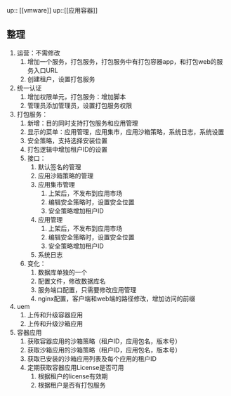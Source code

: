 up:: [[vmware]] up::[[应用容器]]
## 整理
1. 运营：不需修改
	1. 增加一个服务，打包服务，打包服务中有打包容器app，和打包web的服务入口URL
	2. 创建租户，设置打包服务
2. 统一认证
	1. 增加权限单元，打包服务：增加脚本
	2. 管理员添加管理员，设置打包服务权限
3. 打包服务：
	1. 新增：目的同时支持打包服务和应用管理
	2. 显示的菜单：应用管理，应用集市，应用沙箱策略，系统日志，系统设置
	3. 安全策略，支持选择安装位置
	4. 打包逻辑中增加租户ID的设置
	5. 接口：
		1. 默认签名的管理
		2. 应用沙箱策略的管理
		3. 应用集市管理
			1. 上架后，不发布到应用市场
			2. 编辑安全策略时，设置安全位置
			3. 安全策略增加租户ID
		4. 应用管理
			1. 上架后，不发布到应用市场
			2.  编辑安全策略时，设置安全位置
			3. 安全策略增加租户ID
		5. 系统日志
	6. 变化：
		1. 数据库单独的一个
		2. 配置文件，修改数据库名
		3. 服务端口配置，只需要修改应用管理
		4. nginx配置，客户端和web端的路径修改，增加访问的前缀
4. uem
	1. 上传和升级容器应用
	2. 上传和升级沙箱应用
5. 容器应用
	1. 获取容器应用的沙箱策略（租户ID，应用包名，版本号）
	2. 获取沙箱应用的沙箱策略（租户ID，应用包名，版本号）
	3. 获取已安装的沙箱应用列表及每个应用的租户ID
	4. 定期获取容器应用License是否可用
		1. 根据租户的license有效期
		2. 根据租户是否有打包服务


